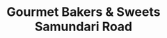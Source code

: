 ---
title: "Gourmet Bakers & Sweets Samundari Road"
url: /faislabad/gourmet-bakers-und-sweets-samundari-road/
shop: Bäckerei
---